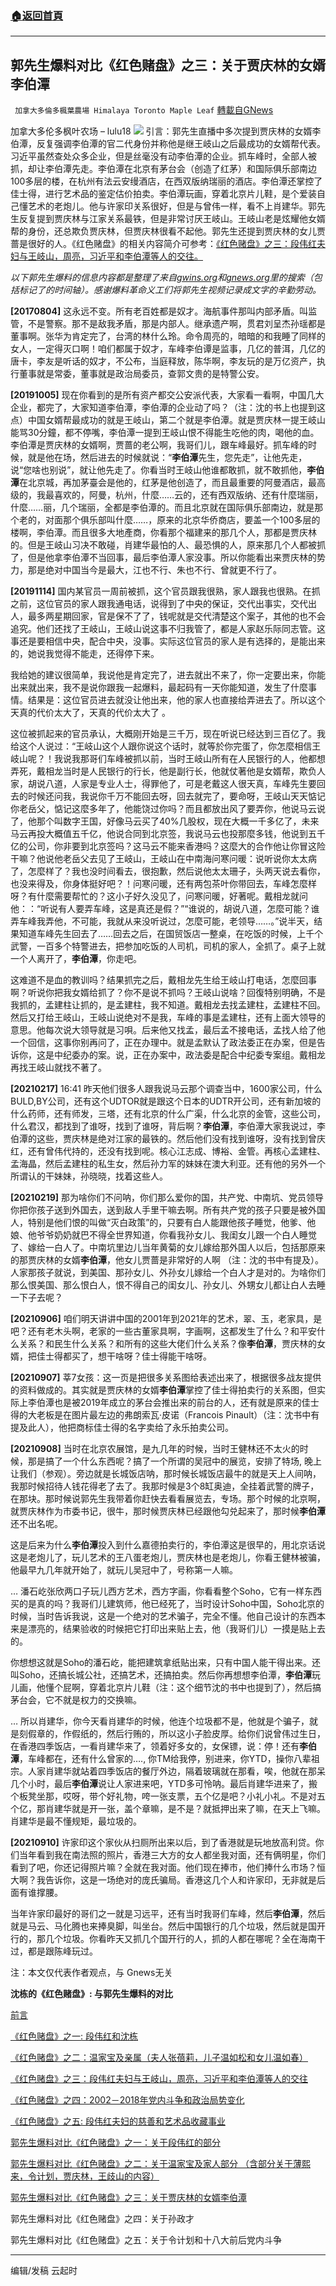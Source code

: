 ###  [:house:返回首頁](https://github.com/ourhimalayas/txt)
---


## 郭先生爆料对比《红色赌盘》之三：关于贾庆林的女婿李伯潭
` 加拿大多倫多楓葉農場 Himalaya Toronto Maple Leaf` [轉載自GNews](https://gnews.org/zh-hans/1557382/)

加拿大多伦多枫叶农场 – lulu18
![](https://assets.gnews.org/wp-content/uploads/2021/09/李伯谭.jpg)
引言：郭先生直播中多次提到贾庆林的女婿李伯潭，反复强调李伯潭的官二代身份并称他是继王岐山之后最成功的女婿帮代表。习近平虽然查处众多企业，但是丝毫没有动李伯潭的企业。抓车峰时，全部人被抓，却让李伯潭先走。李伯潭在北京有茅台会（创造了红茅）和国际俱乐部南边100多层的楼，在杭州有法云安缦酒店，在西双版纳瑞丽的酒店。李伯潭还掌控了佳士得，进行艺术品的鉴定估价拍卖。李伯潭玩画，穿着北京片儿鞋，是个爱装自己懂艺术的老炮儿。他与许家印关系很好，但是与曾伟一样，看不上肖建华。郭先生反复提到贾庆林与江家关系最铁，但是非常讨厌王岐山。王岐山老是炫耀他女婿帮的身份，还总欺负贾庆林，但贾庆林很看不起他。郭先生还提到贾庆林的女儿贾蔷是很好的人。《红色赌盘》的相关内容简介可参考：[《红色赌盘》之三：段伟红夫妇与王岐山，周亮，习近平和李伯潭等人的交往。](https://gnews.org/zh-hans/1556757/)

*以下郭先生爆料的信息内容都是整理了来自*[*gwins.org*](https://gwins.org/)*和*[*gnews.org*](https://gnews.org/zh-hans)*里的搜索（包括标记了的时间轴）。感谢爆料革命义工们将郭先生视频记录成文字的辛勤劳动。*

**[20170804]** 这永远不变。所有老百姓都是奴才。海航事件那叫内部矛盾。叫监管，不是警察。那不是敌我矛盾，那是内部人。继承遗产啊，贯君刘呈杰孙瑶都是董事啊。张华为肯定完了，台湾的林什么玲。命令周亮的，暗暗的和我睡了同样的女人，一定得灭口啊！咱们都属于奴才，车峰李伯谭是监事，几亿的普洱，几亿的唐卡，李友是听话的奴才，不公布，当庭释放，陈华啊，李友玩的是万亿资产，执行董事就是常委，董事就是政治局委员，查郭文贵的是特警公安。

**[20191005]** 现在你看到的是所有资产都交公安派代表，大家看一看啊，中国几大企业，都完了，大家知道李伯潭，李伯潭的企业动了吗？（注：沈的书上也提到这点）中国女婿帮最成功的就是王岐山，第二个就是李伯潭。就是贾庆林一提王岐山能骂30分鐘，都不停嘴，李伯潭一提到王岐山恨不得能生吃他的肉，喝他的血。李伯潭是贾庆林的女婿啊，贾蔷的老公啊，我哥们儿，跟车峰最好。抓车峰的时候，就是他在场，然后进去的时候就说：“**李伯潭**先生，您先走”，让他先走，说“您啥也别说”，就让他先走了。你看当时王岐山他谁都敢抓，就不敢抓他，**李伯潭**在北京城，再加茅臺会是他的，红茅是他创造了，而且最重要的阿曼酒店，最高级的，我最喜欢的，阿曼，杭州，什麼……云的，还有西双版纳、还有什麼瑞丽，什麼……丽，几个瑞丽，全都是李伯潭的。而且北京就在国际俱乐部南边，就是那个老的，对面那个俱乐部叫什麼……，原来的北京华侨商店，要盖一个100多层的楼啊，李伯潭。而且很多大地產商，你看那个福建来的那几个人，那都是贾庆林的。但是王岐山习决不敢碰，肖建华最怕的人、最恐惧的人，原来那几个人都被抓了，但是他拿李伯潭不当回事，最后李伯潭人家没事。所以你能看出来贾庆林的势力，那是绝对中国当今是最大，江也不行、朱也不行、曾就更不行了。

**[20191114]** 国内某官员一周前被抓，这个官员跟我很熟，家人跟我也很熟。在抓之前，这位官员的家人跟我通电话，说得到了中央的保证，交代出事实，交代出人，最多两星期回家，官是保不了了，钱呢就是交代清楚这个案子，其他的也不会追究。他们还找了王岐山，王岐山说这事不归我管了，都是人家赵乐际同志管。这事还是要相信中央，配合中央，没事。实际这位官员的家人是有选择的，是能出来的，她说我觉得不能走，还得停下来。

我给她的建议很简单，我说他是肯定完了，进去就出不来了，你一定要出来，你能出来就出来，我不是说你跟我一起爆料，最起码有一天你能知道，发生了什麼事情。结果是：这位官员进去就没让他出来，他的家人也直接给弄进去了。所以这个天真的代价太大了，天真的代价太大了 。

这位被抓起来的官员承认，大概刚开始是三千万，现在听说已经达到三百亿了。我给这个人说过：“王岐山这个人跟你说这个话时，就等於你完蛋了，你怎麼相信王岐山呢？！我说我那哥们车峰被抓以前，当时王岐山所有在人民银行的人，他都想弄死，戴相龙当时是人民银行的行长，他是副行长，他就仗著他是女婿帮，欺负人家，胡说八道，人家是专业人士，得罪他了，可是老戴这人很天真，车峰先生要回去的时候还问我，我说你千万不能回去呀，回去就完了，要命呀，王岐山天天惦记你老岳父，惦记这麼多年了，他能饶过你吗？而且都放出风了要弄你，他说马云说了，他那个叫数字王国，好像马云买了40%几股权，现在大概一千多亿了，未来马云再投大概值五千亿，他说合同到北京签，我说马云也投那麼多钱，他说到五千亿的公司，你非要到北京签吗？这马云不能来香港吗？这麼大的合作他让你冒这险干嘛？他说他老岳父去见了王岐山，王岐山在中南海问寒问暖：说听说你太太病了，怎麼样了？我也没时间看去，很抱歉，然后说他太太珊子，头两天说去看你，也没来得及，你身体挺好吧？！问寒问暖，还有两包茶叶你带回去，车峰怎麼样呀？有什麼需要帮忙的？这小子好久没见了，问寒问暖，好著呢。戴相龙就问他：：“听说有人要弄车峰，这是真还是假？”“谁说的，胡说八道，怎麼可能？谁弄车峰我弄他，不可能，我就从来没听说过，怎麼可能，老领导……。”说半天，结果知道车峰先生回去了……回去之后，在国贸饭店一整桌，在吃饭的时候，上千个武警，一百多个特警进去，把参加吃饭的人司机，司机的家人，全抓了。桌子上就一个人离开了，**李伯潭**，你走吧。

这难道不是血的教训吗？结果抓完之后，戴相龙先生给王岐山打电话，怎麼回事啊？听说你把我女婿给抓了？你不是说不抓吗？王岐山说啥？回復特别明确，不是我抓的，孟建柱让抓的，是孟建柱，我不知道。戴相龙去找孟建柱，孟建柱不回。然后又打给王岐山，王岐山说绝对不是我，车峰的事是孟建柱，还有上面大领导的意思。他每次说大领导就是习唄。后来他又找孟，最后孟不接电话，孟找人给了他一个回信，这事你别再问了，正在办理中。就是孟默认了政法委正在办案，但是告诉你，这是中纪委办的案。说，正在办案中，政法委是配合中纪委专案组。戴相龙再找王岐山就找不著了。

**[20210217]** 16:41 昨天他们很多人跟我说马云那个调查当中，1600家公司，什么BULD,BY公司，还有这个UDTOR就是跟这个日本的UDTR开公司，还有新加坡的什么药师，还有师发，三塔，还有北京的什么广渠，什么北京的金管，这些公司，什么君汉，都找到了谁呀，找到了谁呀，背后啊？**李伯潭**，李伯潭大家我说过，李伯潭的这些，贾庆林是绝对江家的最铁的。然后他们没有找到谁呀，没有找到曾庆红，还有曾伟代持的，还没有找到呢。核心江志成、博裕、金管。再核心孟建柱、孟海晶，然后孟建柱的私生女，然后孙力军的妹妹在澳大利亚。还有他的另外一个所谓认的干妹妹，孙晓晓，找着这些人。

**[20210219]** 那为啥你们不问呐，你们那么爱你的国，共产党、中南坑、党员领导你把你孩子送到外国去，送到敌人手里干嘛去啊。所有共产党的孩子只要是被外国人，特别是他们恨的叫做“灭白政策”的，只要有白人能跟他孩子睡觉，他爹、他娘、他爷爷奶奶就巴不得全世界知道，你看我孙女儿、我闺女儿跟一个白人睡觉了、嫁给一白人了。中南坑里边儿当年黄菊的女儿嫁给那外国人以后，包括那原来的那贾庆林的女婿**李伯潭**，他女儿贾蔷是非常好的人啊 （注：沈的书中有提及）。人家那孩子就说，到美国、那孙女儿、外孙女儿嫁给一个白人才是对的。为啥你们那么恨美国、那么恨白人，恨不得自己的闺女儿、孙女儿、外甥女儿都让白人去睡一下子去呢？

**[20210906]** 咱们明天讲讲中国的2001年到2021年的艺术，翠、玉，老家具，是吧？还有老木头啊，老家的一些古董家具啊，字画啊，这都发生了什么？和平安什么关系？和民生什么关系？和所有的这些大佬们什么关系？像**李伯潭**，贾庆林的女婿，把佳士得都买了，想干啥呀？佳士得能干啥呀。

**[20210907]** 莘7女孩：这一页是把很多关系图给表述出来了，根据很多战友提供的资料做成的。其实就是贾庆林的女婿**李伯潭**掌控了佳士得拍卖行的关系图，但实际上李伯潭也是被2019年成立的茅台会推出来的前台的人，还有就是原来的佳士得的大老板是在图片最左边的弗朗索瓦·皮诺（Francois Pinault）（注：沈书中有提及此人），他把商标佳士得的名字卖给了永乐拍卖公司。

**[20210908]** 当时在北京农展馆，是九几年的时候，当时王健林还不太火的时候，那是搞了一个什么东西呢？搞了一个所谓的吴冠中的展览，安排了特场, 晚上让我们（参观）。旁边就是长城饭店呐，那时候长城饭店最牛的就是天上人间呐，我那时候招待人钱花得老了去了。我那时候是3个8缸奥迪，全挂着武警的牌子，在那块。那时候说郭先生我带着你赶快去看看展览去，专场。那个时候的北京啊，就贾庆林作为市委书记，很牛，那时候贾庆林已经跟他勾兑起来了，那时候**李伯潭**还不出名呢。

这是后来为什么**李伯潭**投入到什么嘉德拍卖行的，李伯潭这是很早的，用北京话说这是老炮儿了，玩儿艺术的王八蛋老炮儿，贾庆林也是老炮儿，你看王健林被骗，他最早九几年就开始了，就玩儿吴冠中了，号称第一人嘛。

… 潘石屹张欣两口子玩儿西方艺术，西方字画，你看看整个Soho，它有一样东西买的是真的吗？我哥们儿建筑师，他已经死了，当时设计Soho中国，Soho北京的时候，当时告诉我说，这是一个绝对的艺术骗子，完全不懂。他自己设计的东西本来是漂亮的，结果验收的时候把它打印出来贴上去，他（我哥们儿）一摸是贴上去的。

你想想这就是Soho的潘石屹，能把建筑拿纸贴出来，只有中国人能干得出来。还叫Soho，还搞长城公社，还搞艺术，还搞拍卖。然后你再想想李伯潭，**李伯潭**玩儿画，他懂个屁啊，穿着北京片儿鞋（注：这个细节沈的书中也提到了），然后搞茅台会，它不就是权力的交换嘛。

… 所以肖建华，你今天看肖建华的时候，他连个垃圾都不是，他就是个骗子，就是刻假章的，作假纸的，然后行贿的，所以这小子脸皮厚。给你们说曾伟过生日，在香港四季饭店，一看肖建华来了，领着好多女的，女保镖，说：停！还有**李伯潭**，车峰都在，还有什么曾家的…., 你TM给我停，别进来，你YTD，操你八辈祖宗。人家肖建华就站着四季饭店的餐厅外边，隔着玻璃就在那看，唉，他就在那呆几个小时，最后**李伯潭**说让人家进来吧，YTD多可怜呐。最后肖建华进来了，搬个板凳坐那，哎呀，带个好礼物，咵一张支票，五个亿是吧？小礼小礼。不是对五个亿，那肖建华就是开一张，盖个章嘛，是不是？就抵押出来了嘛，在天上飞嘛。肖建华是最不懂规矩，最垃圾的。

**[20210910]** 许家印这个家伙从扫厕所出来以后，到了香港就是玩地放高利贷。你们当年看到我在南法照的照片，香港三大方的女人都坐我对面，还有俩明星，你们看到了吧，你还记得照片嘛？全就在我对面。他们现在捧市，他们捧什么市场？恒大啊？我告诉你，这是一场绝对的庞氏骗局。香港这几个人和许家印，无非就是后面有谁撑腰。

当年许家印最好的哥们之一就是习远平，还有当时我哥们车峰，然后**李伯潭**，然后就是马云、马化腾也来捧臭脚，叫坐台。然后中国银行的几个垃圾，然后就是国开行的，那几个垃圾。你看昨天又抓几个国开行的人，抓的人都在哪呢？全在海南干过，都是跟陈峰玩过。

注：本文仅代表作者观点，与 Gnews无关

**沈栋的《红色赌盘》: 与郭先生爆料的对比**

[前言](https://gnews.org/zh-hans/1556432/)

[《红色赌盘》之一: 段伟红和沈栋](https://gnews.org/zh-hans/1556432/)

[《红色赌盘》之二：温家宝及亲属（夫人张蓓莉，儿子温如松和女儿温如春）](https://gnews.org/zh-hans/1556755/)

[《红色赌盘》之三：段伟红夫妇与王岐山，周亮，习近平和李伯潭等人的交往](https://gnews.org/zh-hans/1556757/)

[《红色赌盘》之四：2002－2018年党内斗争和政治局势变化](https://gnews.org/zh-hans/1556827/)

[《红色赌盘》之五: 段伟红夫妇的慈善和艺术品收藏事业](https://gnews.org/zh-hans/1557325/)

[郭先生爆料对比《红色赌盘》之一：关于段伟红的部分](https://gnews.org/zh-hans/1557336/)

[郭先生爆料对比《红色赌盘》之二：关于温家宝及家人部分 （含部分关于薄熙来，令计划，贾庆林，王歧山的内容）](https://gnews.org/zh-hans/1557347/)

[郭先生爆料对比《红色赌盘》之三：关于贾庆林的女婿李伯潭](https://gnews.org/zh-hans/1557382/)

郭先生爆料对比《红色赌盘》之四：关于孙政才

郭先生爆料对比《红色赌盘》之五：关于令计划和十八大前后党内斗争

* * *

编辑/发稿 云起时
